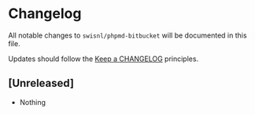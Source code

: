 # Changelog

All notable changes to `swisnl/phpmd-bitbucket` will be documented in this file.

Updates should follow the [Keep a CHANGELOG](https://keepachangelog.com/) principles.

## [Unreleased]

- Nothing
